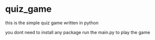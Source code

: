 # quiz_game
this is the simple quiz game written in python 

you dont need to install any package run the main.py to play the game
